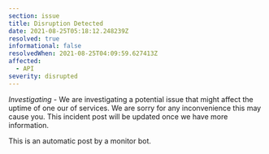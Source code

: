 ```yaml
---
section: issue
title: Disruption Detected
date: 2021-08-25T05:18:12.248239Z
resolved: true
informational: false
resolvedWhen: 2021-08-25T04:09:59.627413Z
affected:
  - API
severity: disrupted
---
```

*Investigating* - We are investigating a potential issue that might affect the uptime of one our of services. We are sorry for any inconvenience this may cause you. This incident post will be updated once we have more information.

This is an automatic post by a monitor bot.
        